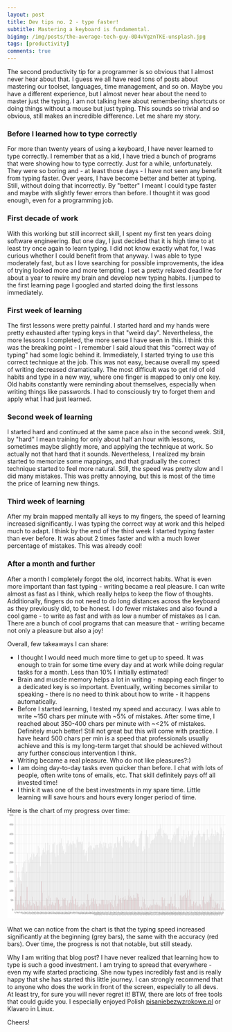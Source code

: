 ```yaml
---
layout: post
title: Dev tips no. 2 - type faster!
subtitle: Mastering a keyboard is fundamental.
bigimg: /img/posts/the-average-tech-guy-0D4vVgznTKE-unsplash.jpg
tags: [productivity]
comments: true
---
```


The second productivity tip for a programmer is so obvious that I almost never hear about that. I guess we all have read tons of posts about mastering our toolset, languages, time management, and so on.
Maybe you have a different experience, but I almost never hear about the need to master just the typing. I am not talking here about remembering shortcuts or doing things without a mouse but just typing. This sounds so trivial and so obvious, still makes an incredible difference. Let me share my story.

### Before I learned how to type correctly
For more than twenty years of using a keyboard, I have never learned to type correctly. I remember that as a kid, I have tried a bunch of programs that were showing how to type correctly. Just for a while, unfortunately. They were so boring and - at least those days - I have not seen any benefit from typing faster. Over years, I have become better and better at typing. Still, without doing that incorrectly. By "better" I meant I could type faster and maybe with slightly fewer errors than before. I thought it was good enough, even for a programming job.

### First decade of work
With this working but still incorrect skill, I spent my first ten years doing software engineering. But one day, I just decided that it is high time to at least try once again to learn typing. I did not know exactly what for,
I was curious whether I could benefit from that anyway. I was able to type moderately fast, but as I love searching for possible improvements, the idea of trying looked more and more tempting. I set a pretty relaxed deadline for about a year to rewire my brain and develop
new typing habits. I jumped to the first learning page I googled and started doing the first lessons immediately.

### First week of learning
The first lessons were pretty painful. I started hard and my hands were pretty exhausted after typing keys in that "weird day". Nevertheless, the more lessons I completed, the more sense I have seen in this. I think this was the breaking point -
I remember I said aloud that this "correct way of typing" had some logic behind it.
Immediately, I started trying to use this correct technique at the job. This was not easy, because overall my speed of writing decreased dramatically. The most difficult was to get rid of old habits and type
in a new way, where one finger is mapped to only one key. Old habits constantly were reminding about themselves, especially when writing things like passwords. I had to consciously try to forget them and apply what I had just learned.

### Second week of learning
I started hard and continued at the same pace also in the second week. Still, by "hard" I mean training for only about half an hour with lessons, sometimes maybe slightly more, and applying the technique at work. So actually not that hard that it sounds.
Nevertheless, I realized my brain started to memorize some mappings, and that gradually the correct technique started to feel more natural. Still, the speed was pretty slow and I did many mistakes. This was pretty annoying, but this is most of the time the price of learning new things.

### Third week of learning
After my brain mapped mentally all keys to my fingers, the speed of learning increased significantly. I was typing the correct way at work and this helped much to adapt. I think by the end of the third week
I started typing faster than ever before. It was about 2 times faster and with a much lower percentage of mistakes. This was already cool!

### After a month and further
After a month I completely forgot the old, incorrect habits. What is even more important than fast typing - writing became a real pleasure. I can write almost as fast as I think, which really helps to keep the flow of thoughts.
Additionally, fingers do not need to do long distances across the keyboard as they previously did, to be honest. I do fewer mistakes and also found a cool game - to write as fast and with as low a number of mistakes as I can.
There are a bunch of cool programs that can measure that - writing became not only a pleasure but also a joy!

Overall, few takeaways I can share:
- I thought I would need much more time to get up to speed. It was enough to train for some time every day and at work while doing regular tasks for a month. Less than 10% I initially estimated!
- Brain and muscle memory helps a lot in writing - mapping each finger to a dedicated key is so important. Eventually, writing becomes similar to speaking - there is no need to think about how to write - it happens automatically.
- Before I started learning, I tested my speed and accuracy. I was able to write ~150 chars per minute with ~5% of mistakes. After some time, I reached about 350-400 chars per minute with ~<2% of mistakes.
Definitely much better! Still not great but this will come with practice. I have heard 500 chars per min is a speed that professionals usually achieve and this is my long-term target that should be achieved without any further conscious intervention I think.
- Writing became a real pleasure. Who do not like pleasures?:)
- I am doing day-to-day tasks even quicker than before. I chat with lots of people, often write tons of emails, etc. That skill definitely pays off all invested time!
- I think it was one of the best investments in my spare time. Little learning will save hours and hours every longer period of time.

Here is the chart of my progress over time:
![Typing progress](https://github.com/dawidkotarba/blog/raw/master/img/posts/typing-progress.png)

What we can notice from the chart is that the typing speed increased significantly at the beginning (grey bars), the same with the accuracy (red bars). Over time, the progress is not that notable, but still steady.

Why I am writing that blog post? I have never realized that learning how to type is such a good investment. I am trying to spread that everywhere - even my wife started practicing. She now types incredibly fast
and is really happy that she has started this little journey. I can strongly recommend that to anyone who does the work in front of the screen, especially to all devs. At least try, for sure you will never regret it!
BTW, there are lots of free tools that could guide you. I especially enjoyed Polish [pisaniebezwzrokowe.pl](https://pisaniebezwzrokowe.pl) or Klavaro in Linux.

Cheers!
